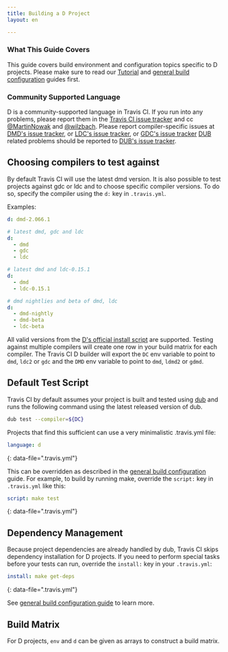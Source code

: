 ```yaml
---
title: Building a D Project
layout: en

---
```


### What This Guide Covers

This guide covers build environment and configuration topics specific to D projects. Please make
sure to read our [Tutorial](/user/tutorial/) and
[general build configuration](/user/customizing-the-build/) guides first.

### Community Supported Language

D is a community-supported language in Travis CI. If you run into any problems, please report them in the
[Travis CI issue tracker](https://github.com/travis-ci/travis-ci/issues) and cc
[@MartinNowak](https://github.com/MartinNowak) and [@wilzbach](https://github.com/wilzbach).
Please report compiler-specific issues at [DMD's issue tracker](https://issues.dlang.org), or
[LDC's issue tracker](https://github.com/ldc-developers/ldc/issues), or
[GDC's issue tracker](https://bugzilla.gdcproject.org)
[DUB](https://github.com/dlang/dub) related problems should be reported to [DUB's issue tracker](https://github.com/dlang/dub/issues).

## Choosing compilers to test against

By default Travis CI will use the latest dmd version. It is also possible to test projects against
gdc or ldc and to choose specific compiler versions. To do
so, specify the compiler using the `d:` key in `.travis.yml`.

Examples:

```yml
d: dmd-2.066.1
```

```yml
# latest dmd, gdc and ldc
d:
  - dmd
  - gdc
  - ldc
```

```yml
# latest dmd and ldc-0.15.1
d:
  - dmd
  - ldc-0.15.1
```

```yml
# dmd nightlies and beta of dmd, ldc
d:
  - dmd-nightly
  - dmd-beta
  - ldc-beta
```

All valid versions from the [D's official install script](https://dlang.org/install.html) are supported.
Testing against multiple compilers will create one row in your build matrix for each compiler. The
Travis CI D builder will export the `DC` env variable to point to `dmd`, `ldc2` or `gdc` and the
`DMD` env variable to point to `dmd`, `ldmd2` or `gdmd`.

## Default Test Script

Travis CI by default assumes your project is built and tested using [dub](http://code.dlang.org) and
runs the following command using the latest released version of dub.

```bash
dub test --compiler=${DC}
```

Projects that find this sufficient can use a very minimalistic .travis.yml file:

```yaml
language: d
```
{: data-file=".travis.yml"}

This can be overridden as described in the [general build configuration](/user/customizing-the-build/)
guide. For example, to build by running make, override the `script:` key in `.travis.yml` like this:

```yaml
script: make test
```
{: data-file=".travis.yml"}

## Dependency Management

Because project dependencies are already handled by dub, Travis CI skips dependency installation for
D projects.  If you need to perform special tasks before your tests can run, override the `install:`
key in your `.travis.yml`:

```yaml
install: make get-deps
```
{: data-file=".travis.yml"}

See [general build configuration guide](/user/customizing-the-build/) to learn more.

## Build Matrix

For D projects, `env` and `d` can be given as arrays
to construct a build matrix.

